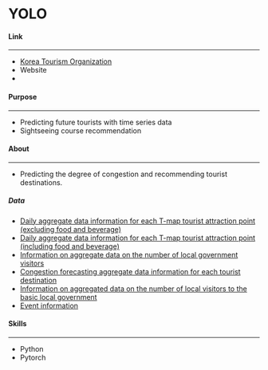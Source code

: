 # YOLO
#### Link
---
- [Korea Tourism Organization](https://www.2021tourapi.com/)
- Website
- 
#### Purpose
---
- Predicting future tourists with time series data
- Sightseeing course recommendation

#### About
---
- Predicting the degree of congestion and recommending tourist destinations.
    
##### Data
- [Daily aggregate data information for each T-map tourist attraction point (excluding food and beverage)](https://www.data.go.kr/iim/api/selectAPIAcountView.do)
- [Daily aggregate data information for each T-map tourist attraction point (including food and beverage)](https://www.data.go.kr/iim/api/selectAPIAcountView.do)
- [Information on aggregate data on the number of local government visitors](https://www.data.go.kr/iim/api/selectAPIAcountView.do)
- [Congestion forecasting aggregate data information for each tourist destination](https://www.data.go.kr/iim/api/selectAPIAcountView.do)
- [Information on aggregated data on the number of local visitors to the basic local government](https://www.data.go.kr/iim/api/selectAPIAcountView.do)
- [Event information](https://www.data.go.kr/tcs/dss/selectApiDataDetailView.do?publicDataPk=15057787)


#### Skills
---
- Python
- Pytorch



